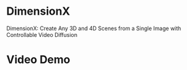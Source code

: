 # DimensionX
DimensionX: Create Any 3D and 4D Scenes from a Single Image with Controllable Video Diffusion

# Video Demo
